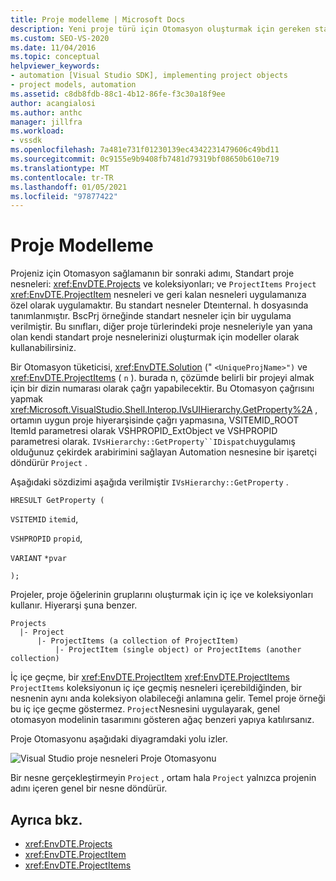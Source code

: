 ```yaml
---
title: Proje modelleme | Microsoft Docs
description: Yeni proje türü için Otomasyon oluşturmak için gereken standart proje nesneleri ve Proje Otomasyonu 'nun aşağıdaki yolu hakkında bilgi edinin.
ms.custom: SEO-VS-2020
ms.date: 11/04/2016
ms.topic: conceptual
helpviewer_keywords:
- automation [Visual Studio SDK], implementing project objects
- project models, automation
ms.assetid: c8db8fdb-88c1-4b12-86fe-f3c30a18f9ee
author: acangialosi
ms.author: anthc
manager: jillfra
ms.workload:
- vssdk
ms.openlocfilehash: 7a481e731f01230139ec4342231479606c49bd11
ms.sourcegitcommit: 0c9155e9b9408fb7481d79319bf08650b610e719
ms.translationtype: MT
ms.contentlocale: tr-TR
ms.lasthandoff: 01/05/2021
ms.locfileid: "97877422"
---
```

# <a name="project-modeling"></a>Proje Modelleme
Projeniz için Otomasyon sağlamanın bir sonraki adımı, Standart proje nesneleri: <xref:EnvDTE.Projects> ve koleksiyonları; ve `ProjectItems` `Project` <xref:EnvDTE.ProjectItem> nesneleri ve geri kalan nesneleri uygulamanıza özel olarak uygulamaktır. Bu standart nesneler Dteınternal. h dosyasında tanımlanmıştır. BscPrj örneğinde standart nesneler için bir uygulama verilmiştir. Bu sınıfları, diğer proje türlerindeki proje nesneleriyle yan yana olan kendi standart proje nesnelerinizi oluşturmak için modeller olarak kullanabilirsiniz.

 Bir Otomasyon tüketicisi, <xref:EnvDTE.Solution> (" `<UniqueProjName>")` ve <xref:EnvDTE.ProjectItems> ( `n` ). burada n, çözümde belirli bir projeyi almak için bir dizin numarası olarak çağrı yapabilecektir. Bu Otomasyon çağrısını yapmak <xref:Microsoft.VisualStudio.Shell.Interop.IVsUIHierarchy.GetProperty%2A> , ortamın uygun proje hiyerarşisinde çağrı yapmasına, VSITEMID_ROOT ItemId parametresi olarak VSHPROPID_ExtObject ve VSHPROPID parametresi olarak. `IVsHierarchy::GetProperty``IDispatch`uygulamış olduğunuz çekirdek arabirimini sağlayan Automation nesnesine bir işaretçi döndürür `Project` .

 Aşağıdaki sözdizimi aşağıda verilmiştir `IVsHierarchy::GetProperty` .

 `HRESULT GetProperty (`

 `VSITEMID` `itemid`,

 `VSHPROPID` `propid`,

 `VARIANT` `*pvar`

 `);`

 Projeler, proje öğelerinin gruplarını oluşturmak için iç içe ve koleksiyonları kullanır. Hiyerarşi şuna benzer.

```
Projects
  |- Project
      |- ProjectItems (a collection of ProjectItem)
          |- ProjectItem (single object) or ProjectItems (another collection)
```

 İç içe geçme, bir <xref:EnvDTE.ProjectItem> <xref:EnvDTE.ProjectItems> `ProjectItems` koleksiyonun iç içe geçmiş nesneleri içerebildiğinden, bir nesnenin aynı anda koleksiyon olabileceği anlamına gelir. Temel proje örneği bu iç içe geçme göstermez. `Project`Nesnesini uygulayarak, genel otomasyon modelinin tasarımını gösteren ağaç benzeri yapıya katılırsanız.

 Proje Otomasyonu aşağıdaki diyagramdaki yolu izler.

 ![Visual Studio proje nesneleri](../../extensibility/internals/media/projectobjects.gif "ProjectObjects") Proje Otomasyonu

 Bir nesne gerçekleştirmeyin `Project` , ortam hala `Project` yalnızca projenin adını içeren genel bir nesne döndürür.

## <a name="see-also"></a>Ayrıca bkz.
- <xref:EnvDTE.Projects>
- <xref:EnvDTE.ProjectItem>
- <xref:EnvDTE.ProjectItems>
